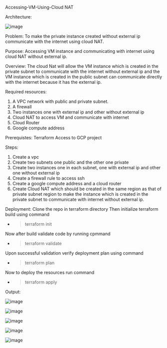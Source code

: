 Accessing-VM-Using-Cloud NAT

Architecture:

 
 ![image](https://user-images.githubusercontent.com/85304071/144811973-e3c65fed-9a6e-4508-a24c-a79f10f7900f.png)






Problem: 
	To make the private instance created without external ip communicate with the internet using cloud NAT.

Purpose:
Accessing VM instance and communicating with internet using cloud NAT without external ip.

Overview:
 The cloud Nat will allow the VM instance which is created in the private subnet to communicate with the internet without external ip and the VM instance which is created in the public subnet can communicate directly with the internet because it has the external ip.

Required resources:
1)	  A VPC network with public and private subnet.
2)	  A firewall
3)	Two instances one with external ip and other without external ip
4)	Cloud NAT to access VM and communicate with internet
5)	Cloud Router
6)	Google compute address

Prerequistes:
          Terraform
         Access to GCP project

Steps:
1)	Create a vpc 
2)	Create two subnets one public and the other one private
3)	Create two instances one in each subnet, one with external ip and other one without external ip
4)	Create a firewall rule to access ssh
5)	Create a google compute address and a cloud router 
6)	Create Cloud NAT which should be created in the same region as that of private subnet region to make the instance which is created in the private subnet to communicate with internet without external ip.



Deployment:
	Clone the repo in terraform directory
	Then initialize terraform build using command
  - > terraform init

  Now after build validate code by running cpmmand
  -	> terraform validate

  Upon successful validation verify deployment plan using command
  -	> terraform plan

  Now to deploy the resources run command
  -	> terraform apply


Output:

 
![image](https://user-images.githubusercontent.com/85304071/144811610-83fbdb4b-7e8f-4ae7-861e-0e7169c40fc2.png)



![image](https://user-images.githubusercontent.com/85304071/144811547-86f721dc-502e-4095-aae2-b3c2469094bf.png)



![image](https://user-images.githubusercontent.com/85304071/144811470-ea910be6-5ca5-4bd2-8502-0e2bffaf97c6.png)



![image](https://user-images.githubusercontent.com/85304071/144811385-89249cb0-fb8b-4d74-97ba-ac804b986309.png)



![image](https://user-images.githubusercontent.com/85304071/144811271-f49db864-49a4-4e02-b595-ad40076a62e4.png)


 

 


 





 
















 

 

 

 






